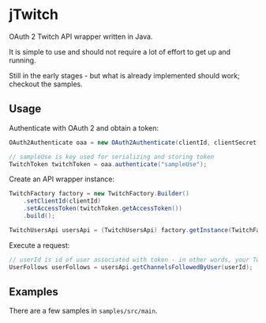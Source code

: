 # jTwitch
OAuth 2 Twitch API wrapper written in Java.

It is simple to use and should not require a lot of effort to get up and running.

Still in the early stages - but what is already implemented should work; checkout the samples.

## Usage
Authenticate with OAuth 2 and obtain a token:
```java
OAuth2Authenticate oaa = new OAuth2Authenticate(clientId, clientSecret, redirectUri, scopes);

// sampleUse is key used for serializing and storing token
TwitchToken twitchToken = oaa.authenticate("sampleUse");
```
Create an API wrapper instance:
```java
TwitchFactory factory = new TwitchFactory.Builder()
    .setClientId(clientId)
    .setAccessToken(twitchToken.getAccessToken())
    .build();

TwitchUsersApi usersApi = (TwitchUsersApi) factory.getInstance(TwitchFactory.API.Users);
```
Execute a request:
```java
// userId is id of user associated with token - in other words, your Twitch account id
UserFollows userFollows = usersApi.getChannelsFollowedByUser(userId);
```
## Examples
There are a few samples in `samples/src/main`.